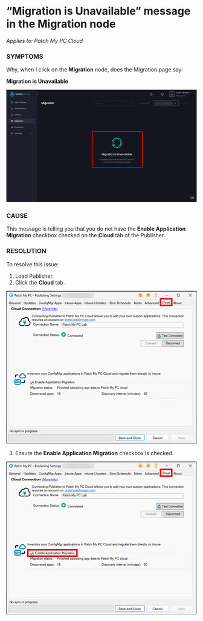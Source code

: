 # “Migration is Unavailable” message in the Migration node

_Applies to: Patch My PC Cloud_

### SYMPTOMS

Why, when I click on the <strong>Migration</strong> node, does the Migration page say:

<strong>Migration is Unavailable</strong>

![“Migration is Unavailable”](/_images/image-(2718).png "“Migration is Unavailable”")

### CAUSE

This message is telling you that you do not have the <strong>Enable Application Migration</strong> checkbox checked on the <strong>Cloud</strong> tab of the Publisher.

### RESOLUTION

To resolve this issue:

1. Load Publisher.
2. Click the <strong>Cloud</strong> tab.

![Clicking the &#x22;Cloud&#x22; tab](/_images/image-(2719).png "Clicking the &#x22;Cloud&#x22; tab")

3. Ensure the <strong>Enable Application Migration</strong> checkbox is checked.

![Ensuring the “Enable Application Migration” checkbox is checked](/_images/image-(2720).png "Ensuring the “Enable Application Migration” checkbox is checked")
